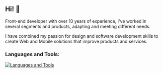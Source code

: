 ## Hi! 👋

Front-end developer with over 10 years of experience, I've worked in several segments and products, adapting and meeting different needs.

I have combined my passion for design and software development skills to create Web and Mobile solutions that improve products and services.

### Languages and Tools:
[![Languages and Tools](https://skillicons.dev/icons?i=js,typescript,react,nextjs,redux,jest,tailwind,styledcomponents,figma,webstorm&perline=5)](https://skillicons.dev)
